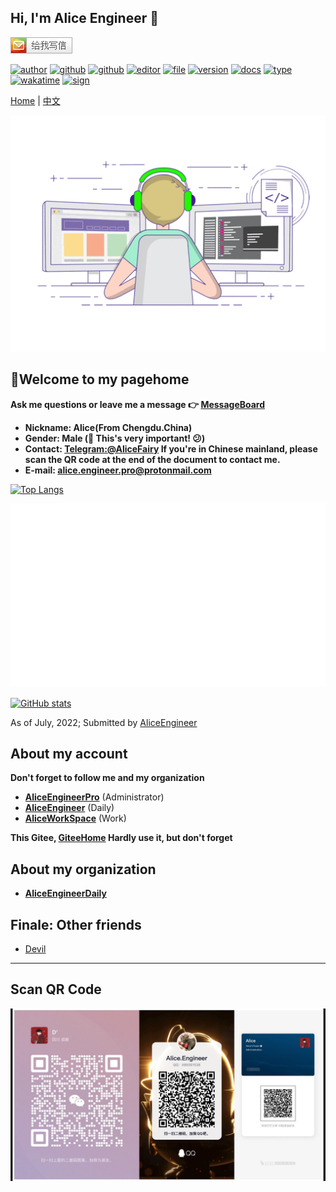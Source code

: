 ## Hi, I'm Alice Engineer 👋 
<a target="_blank" href="http://mail.qq.com/cgi-bin/qm_share?t=qm_mailme&email=ifn74P-o-eyn_fvm7_z6_uDm58nv5vHk6ODlp_rm5A" style="text-decoration:none;"><img src="./static/images/ico_mailme_02.png"/></a>

[![author](https://img.shields.io/badge/Author-Alice-orange)](https://t.me/FairyAlicePro) [![github](https://img.shields.io/badge/Github-AliceEngineerPro-green)](https://github.com/AliceEngineerPro) [![github](https://img.shields.io/badge/GitBook-AliceEngineerProGitBook-green)](https://interestingbooks.gitbook.io/) [![editor](https://img.shields.io/badge/Editor-Typora-yellow)](https://github.com/AliceEngineerPro) [![file](https://img.shields.io/badge/Language-Markdown-orange)](https://github.com/AliceEngineerPro) [![version](https://img.shields.io/badge/Version-Release-blue)](https://github.com/AliceEngineerPro) [![docs](https://img.shields.io/badge/Docs-Passing-brightgreen)](https://github.com/AliceEngineerPro) [![type](https://img.shields.io/badge/Type-Profile-blue)](https://github.com/AliceEngineerPro) [![wakatime](https://wakatime.com/badge/user/fa851759-c657-4b1e-8bcb-3ec3a693a2cd.svg)](https://wakatime.com/@fa851759-c657-4b1e-8bcb-3ec3a693a2cd) [![sign](https://img.shields.io/badge/%E7%AD%89%E6%88%91%E4%BB%A3%E7%A0%81%E7%BC%96%E6%88%90-%E5%A8%B6%E4%BD%A0%E4%B8%BA%E5%A6%BB%E5%8F%AF%E5%A5%BD@-red)](https://github.com/AliceEngineerPro) 

[Home](https://github.com/AliceEngineerPro) | [中文](./README_zh_CN.md) 

<div align="center"><img src="./static/images/title.gif" alt="title"></div>

## 🎉Welcome to my pagehome

**Ask me questions or leave me a message 👉 [MessageBoard](https://github.com/AliceEngineerPro/AliceEngineerProPublic/issues/30)** 

- **Nickname: Alice(From Chengdu.China)** 
- **Gender: Male (👨 This's very important! 😕)** 
- **Contact: [Telegram:@AliceFairy](https://t.me/AliceProfession) If you're in Chinese mainland, please scan the QR code at the end of the document to contact me.** 
- **E-mail: alice.engineer.pro@protonmail.com** 

[![Top Langs](https://github-readme-stats.vercel.app/api/top-langs/?username=AliceEngineerPro&langs_count=10&layout=compact)](https://github.com/AliceEngineerPro) 

[![GitHub Repo](https://raw.githubusercontent.com/AliceEngineerPro/fork_github-stats-transparent/output/generated/overview.svg)](https://github.com/AliceEngineerPro) 

[![GitHub stats](https://github-readme-stats.vercel.app/api?username=AliceEngineerPro&count_private=true&show_icons=true)](https://github.com/AliceEngineerPro) 

As of July, 2022; Submitted by [AliceEngineer](https://github.com/AliceEngineer) 

## About my account

**Don't forget to follow me and my organization** 

- [**AliceEngineerPro**](https://github.com/AliceEngineerPro) (Administrator) 
- [**AliceEngineer**](https://github.com/AliceEngineer) (Daily) 
- [**AliceWorkSpace**](https://github.com/AliceWorkSpace) (Work) 

**This Gitee, [GiteeHome](https://gitee.com/AliceEngineerPro) Hardly use it, but don't forget** 

## About my organization

- [**AliceEngineerDaily**](https://github.com/AliceEngineerDaily) 

## Finale: Other friends

- [Devil](https://github.com/Devil1314412) 

---

## Scan QR Code

![QRCode](./static/images/line.png)
